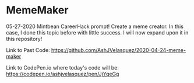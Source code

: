 # MemeMaker
05-27-2020 Mintbean CareerHack prompt! Create a meme creator. In this case, I done this topic before with little success. I will now expand upon it in this repository! 

Link to Past Code: https://github.com/AshJVelasquez/2020-04-24-meme-maker

Link to CodePen.io where today's code will be: https://codepen.io/ashjvelasquez/pen/JjYqeGg

